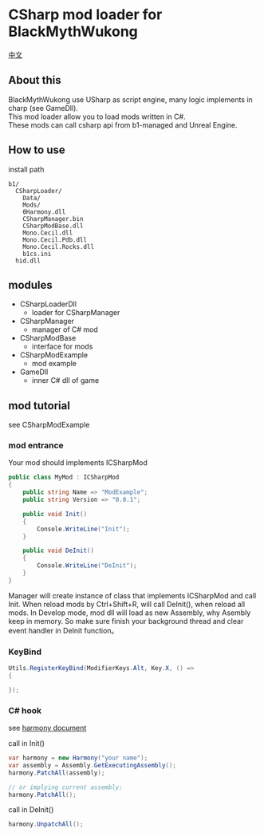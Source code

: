 # CSharp mod loader for BlackMythWukong

[中文](README.md)

## About this

BlackMythWukong use USharp as script engine, many logic implements in charp (see GameDll).  
This mod loader allow you to load mods written in C#.  
These mods can call csharp api from b1-managed and Unreal Engine.  

## How to use

install path
```
b1/
  CSharpLoader/
    Data/
    Mods/
    0Harmony.dll
    CSharpManager.bin
    CSharpModBase.dll
    Mono.Cecil.dll
    Mono.Cecil.Pdb.dll
    Mono.Cecil.Rocks.dll
    b1cs.ini
  hid.dll
```

## modules

- CSharpLoaderDll
  - loader for CSharpManager
- CSharpManager
  - manager of C# mod
- CSharpModBase
  - interface for mods
- CSharpModExample
  - mod example
- GameDll
  - inner C# dll of game

## mod tutorial

see CSharpModExample

### mod entrance

Your mod should implements ICSharpMod

```C#
public class MyMod : ICSharpMod
{
    public string Name => "ModExample";
    public string Version => "0.0.1";

    public void Init()
    {
        Console.WriteLine("Init");
    }

    public void DeInit()
    {
        Console.WriteLine("DeInit");
    }
}
```

Manager will create instance of class that implements ICSharpMod and call Init. When reload mods by Ctrl+Shift+R, will call DeInit(), when reload all mods. In Develop mode, mod dll will load as new Assembly, why Asembly keep in memory. So make sure finish your background thread and clear event handler in DeInit function。


### KeyBind

```C#
Utils.RegisterKeyBind(ModifierKeys.Alt, Key.X, () =>
{

});
```

### C# hook
see [harmony document](https://harmony.pardeike.net/articles/patching.html)

call in Init()
```C#
var harmony = new Harmony("your name");
var assembly = Assembly.GetExecutingAssembly();
harmony.PatchAll(assembly);

// or implying current assembly:
harmony.PatchAll();
```

call in DeInit()
```C#
harmony.UnpatchAll();
```
